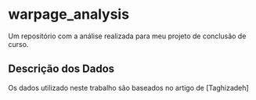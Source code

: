 # warpage_analysis
Um repositório com a análise realizada para meu projeto de conclusão de curso. 

## Descrição dos Dados
Os dados utilizado neste trabalho são baseados no artigo de [Taghizadeh]
<!--stackedit_data:
eyJoaXN0b3J5IjpbMjA1ODU3MjkzM119
-->